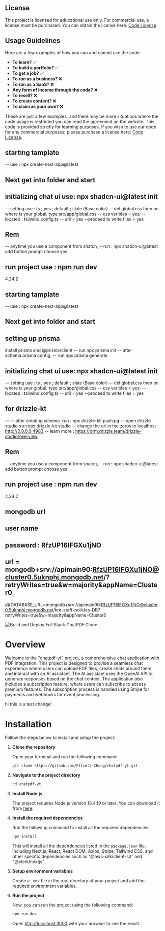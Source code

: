 ## License

This project is licensed for educational use only. For commercial use, a license must be purchased. You can obtain the license here: [Code License](https://webprodigies.com/codelicense).

## Usage Guidelines

Here are a few examples of how you can and cannot use the code:

- **To learn?** ✅
- **To build a portfolio?** ✅
- **To get a job?** ✅
- **To run as a business?** ❌
- **To run as a SaaS?** ❌
- **Any form of income through the code?** ❌
- **To resell?** ❌
- **To create content?** ❌
- **To claim as your own?** ❌

These are just a few examples, and there may be more situations where the code usage is restricted you can read the agreement on the website.
This code is provided strictly for learning purposes. If you wish to use our code for any commercial purposes, please purchase a license here: [Code License](https://webprodigies.com/codelicense).

## starting tamplate
-- use : npx create-next-app@latest 
## Next get into folder and start

## initializing chat ui use: npx shadcn-ui@latest init
-- setting use : ts ; yes ; default ; slate (Base color)
--  del global.css then on where is your global, type src/app/global.css
-- css varibles = yes; 
-- located : tailwind.config.ts
-- util = yes
--proceed to write files = yes

## Rem
-- anytime you use a component from shatcn,
--run : npx shadcn-ui@latest add button
prompt choose yes
## run project use : npm run dev

4.24.2

## starting tamplate
-- use : npx create-next-app@latest 
## Next get into folder and start
## setting up prisma
install prisma and @prisma/client
-- run npx prisma init
-- after schema.prisma config,
-- run npx prisma generate
## initializing chat ui use: npx shadcn-ui@latest init
-- setting use : ts ; yes ; default ; slate (Base color)
--  del global.css then on where is your global, type src/app/global.css
-- css varibles = yes; 
-- located : tailwind.config.ts
-- util = yes
--proceed to write files = yes

## for drizzle-kt
-- 
-- after creating schema. run : npx drizzle-kit push:pg
-- open drizzle studio :run npx drizzle-kit studio 
-- change the url in the zeros to localhost  http://0.0.0.0:4983
-- learn more : https://orm.drizzle.team/drizzle-studio/overview

## Rem
-- anytime you use a component from shatcn,
--run : npx shadcn-ui@latest add button
prompt choose yes
## run project use : npm run dev


4.24.2

## mongodb url
## user name
## password : RfzUP16IFGXu1jNO
## url = mongodb+srv://apimain90:RfzUP16IFGXu1jNO@cluster0.5uknphj.mongodb.net/?retryWrites=true&w=majority&appName=Cluster0
##DATABASE_URL=mongodb+srv://apimain90:RfzUP16IFGXu1jNO@cluster0.5uknphj.mongodb.net/kre-staff-policies-DB?retryWrites=true&w=majority&appName=Cluster0

![Build and Deploy Full Stack ChatPDF Clone](https://github.com/Elliott-Chong/chatpdf-yt/assets/77007117/7fcee290-ca52-46ee-ae82-3490f505270b)


# Overview

Welcome to the "chatpdf-yt" project, a comprehensive chat application with PDF integration. This project is designed to provide a seamless chat experience where users can upload PDF files, create chats around them, and interact with an AI assistant. The AI assistant uses the OpenAI API to generate responses based on the chat context. The application also includes a subscription feature, where users can subscribe to access premium features. The subscription process is handled using Stripe for payments and webhooks for event processing.

hi this is a test change!


# Installation

Follow the steps below to install and setup the project:

1. **Clone the repository**

   Open your terminal and run the following command:

   ```bash
   git clone https://github.com/Elliott-Chong/chatpdf-yt.git
   ```

2. **Navigate to the project directory**

   ```bash
   cd chatpdf-yt
   ```

3. **Install Node.js**

   The project requires Node.js version 13.4.19 or later. You can download it from [here](https://nodejs.org/en/download/).

4. **Install the required dependencies**

   Run the following command to install all the required dependencies:

   ```bash
   npm install
   ```

   This will install all the dependencies listed in the `package.json` file, including Next.js, React, React DOM, Axios, Stripe, Tailwind CSS, and other specific dependencies such as "@aws-sdk/client-s3" and "@clerk/nextjs".

5. **Setup environment variables**

    Create a `.env` file in the root directory of your project and add the required environment variables.

6. **Run the project**

    Now, you can run the project using the following command:

    ```bash
    npm run dev
    ```

    Open [http://localhost:3000](http://localhost:3000) with your browser to see the result.


